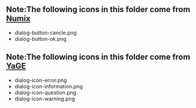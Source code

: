 ## Note:The following icons in this folder come from [Numix](https://github.com/numixproject/numix-icon-theme)
+ dialog-button-cancle.png
+ dialog-button-ok.png

## Note:The following icons in this folder come from [YaGE](https://github.com/yet-another-graphics-engine/YaGE)
+ dialog-icon-error.png
+ dialog-icon-information.png
+ dialog-icon-question.png
+ dialog-icon-warning.png